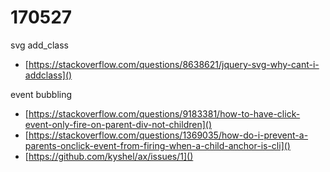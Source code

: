 # 170527 

svg add_class
- [https://stackoverflow.com/questions/8638621/jquery-svg-why-cant-i-addclass]()

event bubbling
- [https://stackoverflow.com/questions/9183381/how-to-have-click-event-only-fire-on-parent-div-not-children]()
- [https://stackoverflow.com/questions/1369035/how-do-i-prevent-a-parents-onclick-event-from-firing-when-a-child-anchor-is-cli]()
- [https://github.com/kyshel/ax/issues/1]()

